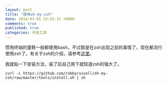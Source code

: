 ```yaml
---
layout: post
title: "使用oh-my-zsh"
date: 2014-01-01 23:41:21 +0800
comments: true
published: true
categories: 开发工具
---
```


[使用zsh的九个理由]: http://lostjs.com/2012/09/27/zsh

惯用终端的童鞋一般都使用bash，不过那是在zsh出现之前的事情了，现在都流行使用zsh了。有关于zsh的介绍，请参考[这里][使用zsh的九个理由]。

我就贴一下安装方法，装了后自己用下就知道zsh的强大了。
```
curl -L https://github.com/robbyrussell/oh-my-zsh/raw/master/tools/install.sh | sh
```